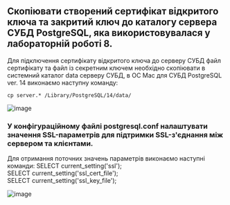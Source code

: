 ## Скопіювати створений сертифікат відкритого ключа та закритий ключ до каталогу сервера СУБД PostgreSQL, яка використовувалася у лабораторній роботі 8.

Для підключення сертифікату відкритого ключа до серверу СУБД файл сертифікату та файл із секретним ключем необхідно скопіювати в системний каталог data серверу СУБД, в ОС Mac для СУБД PostgreSQL ver. 14 виконаємо наступну команду:

`cp server.* /Library/PostgreSQL/14/data/`

![image](https://user-images.githubusercontent.com/56130345/207885242-33e26413-02e8-425a-83f3-686f6f318fad.png)

### У конфігураційному файлі postgresql.conf налаштувати значення SSL-параметрів для підтримки SSL-з'єднання між сервером та клієнтами.

Для отримання поточних значень параметрів виконаємо наступні команди:
SELECT current_setting('ssl'); </br>
SELECT current_setting('ssl_cert_file'); </br>
SELECT current_setting('ssl_key_file'); </br>

![image](https://user-images.githubusercontent.com/56130345/207885679-41592166-3f0e-45ac-affb-fe119a498379.png)
